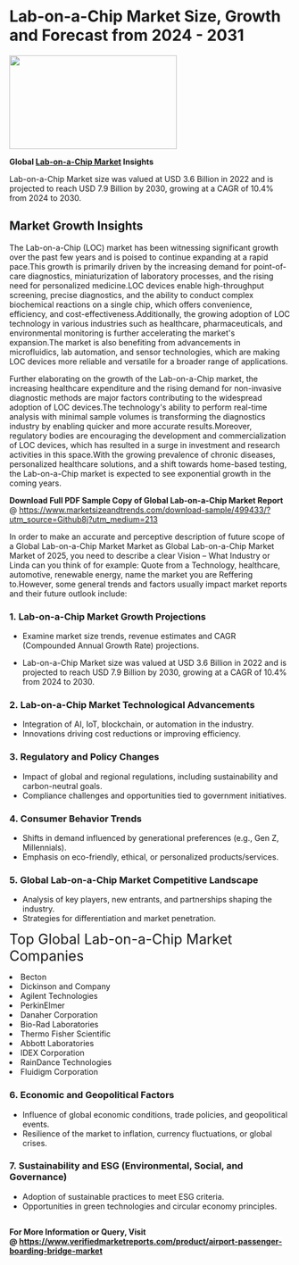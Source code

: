 <H1>Lab-on-a-Chip Market Size, Growth and Forecast from 2024 - 2031</H1><img class="aligncenter size-medium wp-image-584254" src="https://thirdeyenews.in/wp-content/uploads/2024/09/Global-Market-Research-300x168.jpeg" alt="" width="300" height="168" /><p><strong>Global&nbsp;<a href="https://www.marketsizeandtrends.com/download-sample/499433/?utm_source=Github8j?utm_medium=213">Lab-on-a-Chip Market</a> Insights</strong></p><p>Lab-on-a-Chip Market size was valued at USD 3.6 Billion in 2022 and is projected to reach USD 7.9 Billion by 2030, growing at a CAGR of 10.4% from 2024 to 2030.</p><p><h2>Market Growth Insights</h2> <p>The Lab-on-a-Chip (LOC) market has been witnessing significant growth over the past few years and is poised to continue expanding at a rapid pace.This growth is primarily driven by the increasing demand for point-of-care diagnostics, miniaturization of laboratory processes, and the rising need for personalized medicine.LOC devices enable high-throughput screening, precise diagnostics, and the ability to conduct complex biochemical reactions on a single chip, which offers convenience, efficiency, and cost-effectiveness.Additionally, the growing adoption of LOC technology in various industries such as healthcare, pharmaceuticals, and environmental monitoring is further accelerating the market's expansion.The market is also benefiting from advancements in microfluidics, lab automation, and sensor technologies, which are making LOC devices more reliable and versatile for a broader range of applications.</p> <p>Further elaborating on the growth of the Lab-on-a-Chip market, the increasing healthcare expenditure and the rising demand for non-invasive diagnostic methods are major factors contributing to the widespread adoption of LOC devices.The technology's ability to perform real-time analysis with minimal sample volumes is transforming the diagnostics industry by enabling quicker and more accurate results.Moreover, regulatory bodies are encouraging the development and commercialization of LOC devices, which has resulted in a surge in investment and research activities in this space.With the growing prevalence of chronic diseases, personalized healthcare solutions, and a shift towards home-based testing, the Lab-on-a-Chip market is expected to see exponential growth in the coming years.</p><p><span class=""><strong>Download Full PDF Sample Copy of Global Lab-on-a-Chip Market Report</strong> @ <a href="https://www.marketsizeandtrends.com/download-sample/499433/?utm_source=Github8j?utm_medium=213" target="_blank">https://www.marketsizeandtrends.com/download-sample/499433/?utm_source=Github8j?utm_medium=213</a></span></p><p>In order to make an accurate and perceptive description of future scope of a Global&nbsp;Lab-on-a-Chip Market Market as Global&nbsp;Lab-on-a-Chip Market Market of 2025, you need to describe a clear Vision &ndash; What Industry or Linda can you think of for example: Quote from a Technology, healthcare, automotive, renewable energy, name the market you are Reffering to.However, some general trends and factors usually impact market reports and their future outlook include:</p><h3>1.&nbsp;<strong>Lab-on-a-Chip Market Growth Projections</strong></h3><ul><li>Examine market size trends, revenue estimates and CAGR (Compounded Annual Growth Rate) projections.</li><li><p>Lab-on-a-Chip Market size was valued at USD 3.6 Billion in 2022 and is projected to reach USD 7.9 Billion by 2030, growing at a CAGR of 10.4% from 2024 to 2030.</p></li></ul><h3>2.&nbsp;<strong>Lab-on-a-Chip Market Technological Advancements</strong></h3><ul><li>Integration of AI, IoT, blockchain, or automation in the industry.</li><li>Innovations driving cost reductions or improving efficiency.</li></ul><h3>3.&nbsp;<strong>Regulatory and Policy Changes</strong></h3><ul><li>Impact of global and regional regulations, including sustainability and carbon-neutral goals.</li><li>Compliance challenges and opportunities tied to government initiatives.</li></ul><h3>4.&nbsp;<strong>Consumer Behavior Trends</strong></h3><ul><li>Shifts in demand influenced by generational preferences (e.g., Gen Z, Millennials).</li><li>Emphasis on eco-friendly, ethical, or personalized products/services.</li></ul><h3>5.&nbsp;<strong>Global Lab-on-a-Chip Market Competitive Landscape</strong></h3><ul><li>Analysis of key players, new entrants, and partnerships shaping the industry.</li><li>Strategies for differentiation and market penetration.</li></ul><p data-pm-slice="1 1 []"><span style="color: inherit; font-family: inherit; font-size: 25px;">Top Global Lab-on-a-Chip Market Companies</span></p><div class="" data-test-id=""><p><li>Becton</li><li> Dickinson and Company</li><li> Agilent Technologies</li><li> PerkinElmer</li><li> Danaher Corporation</li><li> Bio-Rad Laboratories</li><li> Thermo Fisher Scientific</li><li> Abbott Laboratories</li><li> IDEX Corporation</li><li> RainDance Technologies</li><li> Fluidigm Corporation</li></p></div><h3>6.&nbsp;<strong>Economic and Geopolitical Factors</strong></h3><ul><li>Influence of global economic conditions, trade policies, and geopolitical events.</li><li>Resilience of the market to inflation, currency fluctuations, or global crises.</li></ul><h3>7.&nbsp;<strong>Sustainability and ESG (Environmental, Social, and Governance)</strong></h3><ul><li>Adoption of sustainable practices to meet ESG criteria.</li><li>Opportunities in green technologies and circular economy principles.</li></ul><h2><strong style="font-size: 14px;">For More Information or Query, Visit @&nbsp;</strong><a style="background-color: #ffffff; font-size: 14px;" href="https://www.marketsizeandtrends.com/report/lab-on-a-chip-market/" target="_blank">https://www.verifiedmarketreports.com/product/airport-passenger-boarding-bridge-market</a></h2>